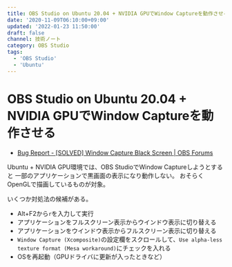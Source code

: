 ```yaml
---
title: OBS Studio on Ubuntu 20.04 + NVIDIA GPUでWindow Captureを動作させる
date: '2020-11-09T06:10:00+09:00'
updated: '2022-01-23 11:50:00'
draft: false
channel: 技術ノート
category: OBS Studio
tags:
  - 'OBS Studio'
  - 'Ubuntu'
---
```


# OBS Studio on Ubuntu 20.04 + NVIDIA GPUでWindow Captureを動作させる

- [Bug Report - [SOLVED] Window Capture Black Screen | OBS Forums](https://obsproject.com/forum/threads/solved-window-capture-black-screen.47082/)

Ubuntu + NVIDIA GPU環境では、OBS StudioでWindow Captureしようとすると
一部のアプリケーションで黒画面の表示になり動作しない。
おそらくOpenGLで描画しているものが対象。

いくつか対処法の候補がある。

- Alt+F2から`r`を入力して実行
- アプリケーションをフルスクリーン表示からウインドウ表示に切り替える
- アプリケーションをウインドウ表示からフルスクリーン表示に切り替える
- `Window Capture (Xcomposite)`の設定欄をスクロールして、`Use alpha-less texture format (Mesa workaround)`にチェックを入れる
- OSを再起動（GPUドライバに更新が入ったときなど）
